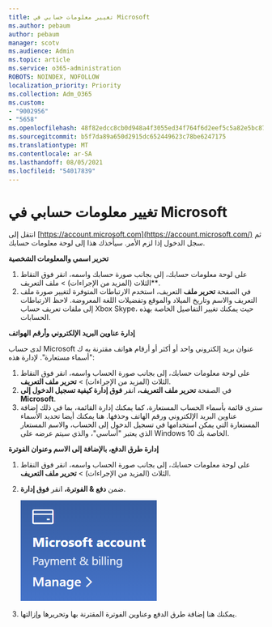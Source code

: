 ```yaml
---
title: تغيير معلومات حسابي في Microsoft
ms.author: pebaum
author: pebaum
manager: scotv
ms.audience: Admin
ms.topic: article
ms.service: o365-administration
ROBOTS: NOINDEX, NOFOLLOW
localization_priority: Priority
ms.collection: Adm_O365
ms.custom:
- "9002956"
- "5658"
ms.openlocfilehash: 48f82edcc8cb0d948a4f3055ed34f764f6d2eef5c5a82e5bc87d50993825704d
ms.sourcegitcommit: b5f7da89a650d2915dc652449623c78be6247175
ms.translationtype: MT
ms.contentlocale: ar-SA
ms.lasthandoff: 08/05/2021
ms.locfileid: "54017839"
---
```

# <a name="change-my-microsoft-account-information"></a>تغيير معلومات حسابي في Microsoft

انتقل إلى [https://account.microsoft.com](https://account.microsoft.com/) ثم سجل الدخول إذا لزم الأمر. سيأخذك هذا إلى لوحة معلومات حسابك.  

**تحرير اسمي والمعلومات الشخصية**

1. على لوحة معلومات حسابك، إلى بجانب صورة حسابك واسمه، انقر فوق النقاط الثلاث (المزيد من الإجراءات) > ملف التعريف**.
2. في الصفحة **تحرير ملف** التعريف، استخدم الارتباطات المتوفرة لتغيير صورة ملف التعريف والاسم وتاريخ الميلاد والموقع وتفضيلات اللغة المعروضة. لاحظ الارتباطات إلى ملفات تعريف حساب Xbox Skype، حيث يمكنك تغيير التفاصيل الخاصة بهذه الحسابات.

**إدارة عناوين البريد الإلكتروني وأرقم الهواتف**

لدى حساب Microsoft عنوان بريد إلكتروني واحد أو أكثر أو أرقام هواتف مقترنة به ك "أسماء مستعارة". لإدارة هذه:

1. على لوحة معلومات حسابك، إلى بجانب صورة الحساب واسمه، انقر فوق النقاط الثلاث (المزيد من الإجراءات) > **تحرير ملف التعريف**.
2. في الصفحة **تحرير ملف التعريف،** انقر **فوق إدارة كيفية تسجيل الدخول إلى Microsoft**. 
3. سترى قائمة بأسماء الحساب المستعارة، كما يمكنك إدارة القائمة، بما في ذلك إضافة عناوين البريد الإلكتروني ورقم الهاتف وحذفها. هنا يمكنك أيضا تحديد الأسماء المستعارة التي يمكن استخدامها في تسجيل الدخول إلى الحساب، والاسم المستعار الذي يعتبر "أساسي"، والذي سيتم عرضه على Windows 10 الخاصة بك.

**إدارة طرق الدفع، بالإضافة إلى الاسم وعنوان الفوترة** 

1. على لوحة معلومات حسابك، إلى بجانب صورة الحساب واسمه، انقر فوق النقاط الثلاث (المزيد من الإجراءات) > **تحرير ملف التعريف**.
2. ضمن **دفع & الفوترة،** انقر **فوق إدارة**.

    ![إدارة الدفعات و الفوترة](media/manage-account.png)

3. يمكنك هنا إضافة طرق الدفع وعناوين الفوترة المقترنة بها وتحريرها وإزالتها. 
